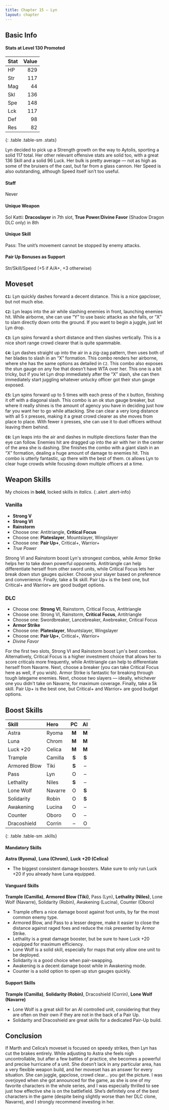 ```yaml
---
title: Chapter 15 — Lyn
layout: chapter
---
```


## Basic Info

#### Stats at Level 130 Promoted

| Stat | Value |
| :--- | ----: |
| HP   |   829 |
| Str  |   117 |
| Mag  |    44 |
| Skl  |   136 |
| Spe  |   148 |
| Lck  |   117 |
| Def  |    98 |
| Res  |    82 |
{: .table .table-sm .stats}

Lyn decided to pick up a Strength growth on the way to Aytolis, sporting a solid 117 total. Her other relevant offensive stats are solid too, with a great 136 Skill and a solid 96 Luck. Her bulk is pretty average — not as high as some of the bruisers of the cast, but far from a glass cannon. Her Speed is also outstanding, although Speed itself isn’t too useful.

#### Staff

Never

#### Unique Weapon

Sol Katti: **Dracoslayer** in 7th slot, **True Power**/**Divine Favor** (Shadow Dragon DLC only) in 8th

#### Unique Skill

Pass: The unit’s movement cannot be stopped by enemy attacks.

#### Pair Up Bonuses as Support

Str/Skill/Speed (+5 if A/A+, +3 otherwise)

## Moveset

**`C1`:** Lyn quickly dashes forward a decent distance. This is a nice gapcloser, but not much else.

**`C2`:** Lyn leaps into the air while slashing enemies in front, launching enemies hit. While airborne, she can use “Y” to use basic attacks as she falls, or “X” to slam directly down onto the ground. If you want to begin a juggle, just let Lyn drop.

**`C3`:** Lyn spins forward a short distance and then slashes vertically. This is a nice short range crowd clearer that is quite spammable.

**`C4`:** Lyn dashes straight up into the air in a zig-zag pattern, then uses both of her blades to slash in an “X” formation. This combo renders her airborne, where she has the same options as detailed in `C2`. This combo also exposes the stun gauge on any foe that doesn’t have WTA over her. This one is a bit tricky, but if you let Lyn drop immediately after the “X” slash, she can then immediately start juggling whatever unlucky officer got their stun gauge exposed.

**`C5`:** Lyn spins forward up to 5 times with each press of the `X` button, finishing it off with a diagonal slash. This combo is an ok stun gauge breaker, but where it really shines is the amount of agency you have in deciding just how far you want her to go while attacking. She can clear a very long distance with all 5 `X` presses, making it a great crowd clearer as she moves from place to place. With fewer `X` presses, she can use it to duel officers without leaving them behind.

**`C6`:** Lyn leaps into the air and dashes in multiple directions faster than the eye can follow. Enemies hit are dragged up into the air with her in the center of the area she is dashing. She finishes the combo with a giant slash in an “X” formation, dealing a huge amount of damage to enemies hit. This combo is utterly fantastic, up there with the best of them. `C6` allows Lyn to clear huge crowds while focusing down multiple officers at a time.

## Weapon Skills

My choices in **bold**, locked skills in _italics_.
{:.alert .alert-info}

### Vanilla

- **Strong V**
- **Strong VI**
- **Rainstorm**
- Choose one: Antitriangle, **Critical Focus**
- Choose one: **Plateslayer**, Mountslayer, Wingslayer
- Choose one: **Pair Up+**, Critical+, Warrior+
- _True Power_

Strong VI and Rainstorm boost Lyn's strongest combos, while Armor Strike helps her to take down powerful opponents. Antitriangle can help differentiate herself from other sword units, while Critical Focus lets her break down stun gauges quicker. Choose your slayer based on preference and convenience. Finally, take a 5k skill. Pair Up+ is the best one, but Critical+ and Warrior+ are good budget options.

### DLC

- Choose one: **Strong VI**, Rainstorm, Critical Focus, Antitriangle
- Choose one: Strong VI, Rainstorm, **Critical Focus**, Antitriangle
- Choose one: Swordbreaker, Lancebreaker, Axebreaker, Critical Focus
- **Armor Strike**
- Choose one: **Plateslayer**, Mountslayer, Wingslayer
- Choose one: **Pair Up+**, Critical+, Warrior+
- _Divine Favor_

For the first two slots, Strong VI and Rainstorm boost Lyn's best combos. Alternatively, Critical Focus is a higher investment choice that allows her to score criticals more frequently, while Antitriangle can help to differentiate herself from Navarre. Next, choose a breaker (you can take Critical Focus here as well, if you wish). Armor Strike is fantastic for breaking through tough lategame enemies. Next, choose two slayers — ideally, whichever one you didn't take on Navarre, for maximum coverage. Finally, take a 5k skill. Pair Up+ is the best one, but Critical+ and Warrior+ are good budget options.

## Boost Skills

| Skill          | Hero        |  PC   |  AI   |
| :------------- | :---------- | :---: | :---: |
| Astra          | Ryoma       | **M** | **M** |
| Luna           | Chrom       | **M** | **M** |
| Luck +20       | Celica      | **M** | **M** |
| Trample        | Camilla     | **S** | **S** |
| Armored Blow   | Tiki        | **S** |   –   |
| Pass           | Lyn         |   O   |   –   |
| Lethality      | Niles       | **S** |   –   |
| Lone Wolf      | Navarre     |   O   | **S** |
| Solidarity     | Robin       |   O   | **S** |
| Awakening      | Lucina      |   O   |   –   |
| Counter        | Oboro       |   O   |   –   |
| Dracoshield    | Corrin      |   –   |   O   |
{: .table .table-sm .skills}

#### Mandatory Skills

**Astra (Ryoma)**, **Luna (Chrom)**, **Luck +20 (Celica)**

- The biggest consistent damage boosters. Make sure to only run Luck +20 if you already have Luna equipped.

#### Vanguard Skills

**Trample (Camilla)**, **Armored Blow (Tiki)**, Pass (Lyn), **Lethality (Niles)**, Lone Wolf (Navarre), Solidarity (Robin), Awakening (Lucina), Counter (Oboro)

- Trample offers a nice damage boost against foot units, by far the most common enemy type.
- Armored Blow, and Pass to a lesser degree, make it easier to close the distance against raged foes and reduce the risk presented by Armor Strike.
- Lethality is a great damage booster, but be sure to have Luck +20 equipped for maximum efficiency.
- Lone Wolf is a solid skill, especially for maps that only allow one unit to be deployed.
- Solidarity is a good choice when pair-swapping.
- Awakening is a decent damage boost while in Awakening mode.
- Counter is a solid option to open up stun gauges quickly.

#### Support Skills

**Trample (Camilla)**, **Solidarity (Robin)**, Dracoshield (Corrin), **Lone Wolf (Navarre)**

- Lone Wolf is a great skill for an AI controlled unit, considering that they are often on their own if they are not in the back of a Pair Up.
- Solidarity and Dracoshield are great skills for a dedicated Pair-Up build.

## Conclusion

If Marth and Celica’s moveset is focused on speedy strikes, then Lyn has cut the brakes entirely. While adjusting to Astra she feels nigh uncontrollable, but after a few battles of practice, she becomes a powerful and precise hurricane of a unit. She doesn’t lack in any particular area, has a very flexible weapon build, and her moveset has an answer for every situation. She can juggle, gapclose, crowd clear… you get the picture. I was overjoyed when she got announced for the game, as she is one of my favorite characters in the whole series, and I was especially thrilled to see just how effective she is on the battlefield. She’s definitely one of the best characters in the game (despite being slightly worse than her DLC clone, Navarre), and I strongly recommend investing in her.
